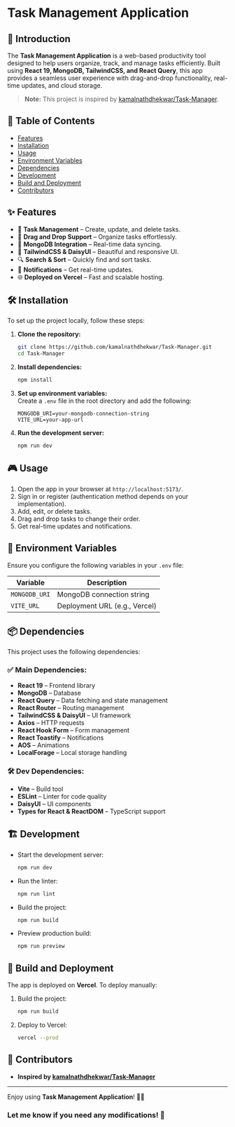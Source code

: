 # Task Management Application

## 🚀 Introduction

The **Task Management Application** is a web-based productivity tool designed to help users organize, track, and manage tasks efficiently. Built using **React 19, MongoDB, TailwindCSS, and React Query**, this app provides a seamless user experience with drag-and-drop functionality, real-time updates, and cloud storage.

> **Note:** This project is inspired by [kamalnathdhekwar/Task-Manager](https://github.com/kamalnathdhekwar/Task-Manager).

## 📑 Table of Contents

- [Features](#-features)
- [Installation](#-installation)
- [Usage](#-usage)
- [Environment Variables](#-environment-variables)
- [Dependencies](#-dependencies)
- [Development](#-development)
- [Build and Deployment](#-build-and-deployment)
- [Contributors](#-contributors)

## ✨ Features

- 📝 **Task Management** – Create, update, and delete tasks.
- 📂 **Drag and Drop Support** – Organize tasks effortlessly.
- 🍃 **MongoDB Integration** – Real-time data syncing.
- 🎨 **TailwindCSS & DaisyUI** – Beautiful and responsive UI.
- 🔍 **Search & Sort** – Quickly find and sort tasks.
- 🔔 **Notifications** – Get real-time updates.
- 🌐 **Deployed on Vercel** – Fast and scalable hosting.

## 🛠 Installation

To set up the project locally, follow these steps:

1. **Clone the repository:**

   ```sh
   git clone https://github.com/kamalnathdhekwar/Task-Manager.git
   cd Task-Manager
   ```

2. **Install dependencies:**

   ```sh
   npm install
   ```

3. **Set up environment variables:**  
   Create a `.env` file in the root directory and add the following:

   ```env
   MONGODB_URI=your-mongodb-connection-string
   VITE_URL=your-app-url
   ```

4. **Run the development server:**
   ```sh
   npm run dev
   ```

## 🎮 Usage

1. Open the app in your browser at `http://localhost:5173/`.
2. Sign in or register (authentication method depends on your implementation).
3. Add, edit, or delete tasks.
4. Drag and drop tasks to change their order.
5. Get real-time updates and notifications.

## 🔑 Environment Variables

Ensure you configure the following variables in your `.env` file:

| Variable       | Description                        |
| -------------- | ---------------------------------- |
| `MONGODB_URI`  | MongoDB connection string          |
| `VITE_URL`     | Deployment URL (e.g., Vercel)      |

## 📦 Dependencies

This project uses the following dependencies:

### ✅ Main Dependencies:

- **React 19** – Frontend library
- **MongoDB** – Database
- **React Query** – Data fetching and state management
- **React Router** – Routing management
- **TailwindCSS & DaisyUI** – UI framework
- **Axios** – HTTP requests
- **React Hook Form** – Form management
- **React Toastify** – Notifications
- **AOS** – Animations
- **LocalForage** – Local storage handling

### 🛠 Dev Dependencies:

- **Vite** – Build tool
- **ESLint** – Linter for code quality
- **DaisyUI** – UI components
- **Types for React & ReactDOM** – TypeScript support

## 🏗 Development

- Start the development server:
  ```sh
  npm run dev
  ```
- Run the linter:
  ```sh
  npm run lint
  ```
- Build the project:
  ```sh
  npm run build
  ```
- Preview production build:
  ```sh
  npm run preview
  ```

## 🚀 Build and Deployment

The app is deployed on **Vercel**. To deploy manually:

1. Build the project:
   ```sh
   npm run build
   ```
2. Deploy to Vercel:
   ```sh
   vercel --prod
   ```

## 👥 Contributors

- **Inspired by [kamalnathdhekwar/Task-Manager](https://github.com/kamalnathdhekwar/Task-Manager)**

---

Enjoy using **Task Management Application**! 🚀🎯

### Let me know if you need any modifications! 🚀